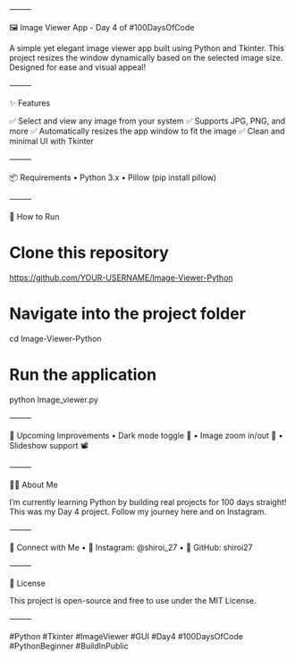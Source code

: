   

⸻

🖼️ Image Viewer App - Day 4 of #100DaysOfCode

A simple yet elegant image viewer app built using Python and Tkinter.
This project resizes the window dynamically based on the selected image size. Designed for ease and visual appeal!

⸻

✨ Features

✅ Select and view any image from your system
✅ Supports JPG, PNG, and more
✅ Automatically resizes the app window to fit the image
✅ Clean and minimal UI with Tkinter

⸻

📦 Requirements
	•	Python 3.x
	•	Pillow (pip install pillow)

⸻

🚀 How to Run

# Clone this repository
https://github.com/YOUR-USERNAME/Image-Viewer-Python

# Navigate into the project folder
cd Image-Viewer-Python

# Run the application
python Image_viewer.py


⸻

🔮 Upcoming Improvements
	•	Dark mode toggle 🌙
	•	Image zoom in/out 🧐
	•	Slideshow support 📽️

⸻

👨‍💻 About Me

I’m currently learning Python by building real projects for 100 days straight!
This was my Day 4 project. Follow my journey here and on Instagram.

⸻

🔗 Connect with Me
	•	📸 Instagram: @shiroi_27
	•	💼 GitHub: shiroi27

⸻

📜 License

This project is open-source and free to use under the MIT License.

⸻

#Python #Tkinter #ImageViewer #GUI #Day4 #100DaysOfCode #PythonBeginner #BuildInPublic
